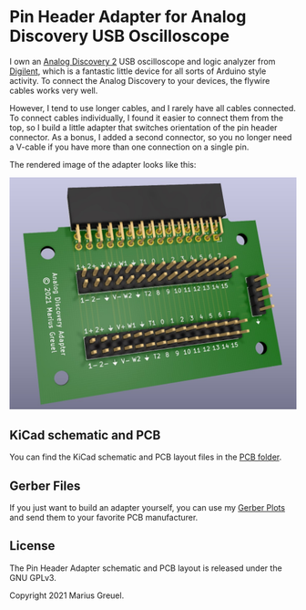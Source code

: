 # Pin Header Adapter for Analog Discovery USB Oscilloscope

I own an [Analog Discovery 2](https://digilent.com/shop/analog-discovery-2-100ms-s-usb-oscilloscope-logic-analyzer-and-variable-power-supply/) USB oscilloscope and logic analyzer from [Digilent](https://digilent.com/), which is a fantastic little device for all sorts of Arduino style activity. To connect the Analog Discovery to your devices, the flywire cables works very well.

However, I tend to use longer cables, and I rarely have all cables connected. To connect cables individually, I found it easier to connect them from the top, so I build a little adapter that switches orientation of the pin header connector. As a bonus, I added a second connector, so you no longer need a V-cable if you have more than one connection on a single pin.

The rendered image of the adapter looks like this:

![Pin Header Adapter for Analog Discovery](./discovery_adapter.jpg)

## KiCad schematic and PCB

You can find the KiCad schematic and PCB layout files in the [PCB folder](./pcb).

## Gerber Files

If you just want to build an adapter yourself, you can use my [Gerber Plots](./pcb/discovery_adapter_gerber.zip) and send them to your favorite PCB manufacturer.

## License

The Pin Header Adapter schematic and PCB layout is released under the GNU GPLv3.

Copyright 2021 Marius Greuel.
